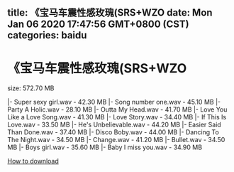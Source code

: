 
title: 《宝马车震性感玫瑰(SRS+WZO
date: Mon Jan 06 2020 17:47:56 GMT+0800 (CST)    
categories: baidu
---

# 《宝马车震性感玫瑰(SRS+WZO
size: 572.70 MB
 
 
|- Super sexy girl.wav - 42.30 MB
|- Song number one.wav - 45.10 MB
|- Party A Holic.wav - 28.10 MB
|- Outta My Head.wav - 41.70 MB
|- Love You Like a Love Song.wav - 41.30 MB
|- Love Story.wav - 34.40 MB
|- If This Is Love.wav - 33.50 MB
|- He's Unbelievable.wav - 44.20 MB
|- Easier Said Than Done.wav - 37.40 MB
|- Disco Boby.wav - 44.00 MB
|- Dancing To The Night.wav - 34.50 MB
|- Change.wav - 41.20 MB
|- Bullet.wav - 34.50 MB
|- Boys girl.wav - 35.60 MB
|- Baby I miss you.wav - 34.90 MB

[How to download](https://bpcam.bemobtrk.com/go/2ceec3aa-1ca2-46d6-b9ff-aaa5c184517c?jno=79)